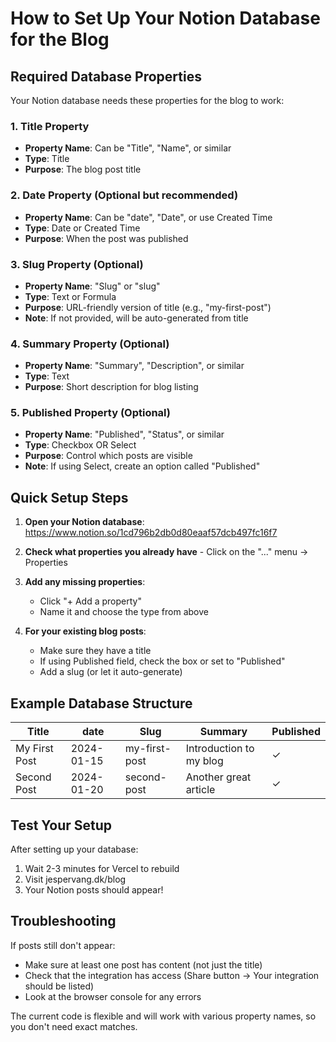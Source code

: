# How to Set Up Your Notion Database for the Blog

## Required Database Properties

Your Notion database needs these properties for the blog to work:

### 1. Title Property
- **Property Name**: Can be "Title", "Name", or similar
- **Type**: Title
- **Purpose**: The blog post title

### 2. Date Property (Optional but recommended)
- **Property Name**: Can be "date", "Date", or use Created Time
- **Type**: Date or Created Time
- **Purpose**: When the post was published

### 3. Slug Property (Optional)
- **Property Name**: "Slug" or "slug"
- **Type**: Text or Formula
- **Purpose**: URL-friendly version of title (e.g., "my-first-post")
- **Note**: If not provided, will be auto-generated from title

### 4. Summary Property (Optional)
- **Property Name**: "Summary", "Description", or similar
- **Type**: Text
- **Purpose**: Short description for blog listing

### 5. Published Property (Optional)
- **Property Name**: "Published", "Status", or similar
- **Type**: Checkbox OR Select
- **Purpose**: Control which posts are visible
- **Note**: If using Select, create an option called "Published"

## Quick Setup Steps

1. **Open your Notion database**: https://www.notion.so/1cd796b2db0d80eaaf57dcb497fc16f7

2. **Check what properties you already have** - Click on the "..." menu → Properties

3. **Add any missing properties**:
   - Click "+ Add a property"
   - Name it and choose the type from above

4. **For your existing blog posts**:
   - Make sure they have a title
   - If using Published field, check the box or set to "Published"
   - Add a slug (or let it auto-generate)

## Example Database Structure

| Title | date | Slug | Summary | Published |
|-------|------|------|---------|-----------|
| My First Post | 2024-01-15 | my-first-post | Introduction to my blog | ✓ |
| Second Post | 2024-01-20 | second-post | Another great article | ✓ |

## Test Your Setup

After setting up your database:
1. Wait 2-3 minutes for Vercel to rebuild
2. Visit jespervang.dk/blog
3. Your Notion posts should appear!

## Troubleshooting

If posts still don't appear:
- Make sure at least one post has content (not just the title)
- Check that the integration has access (Share button → Your integration should be listed)
- Look at the browser console for any errors

The current code is flexible and will work with various property names, so you don't need exact matches.